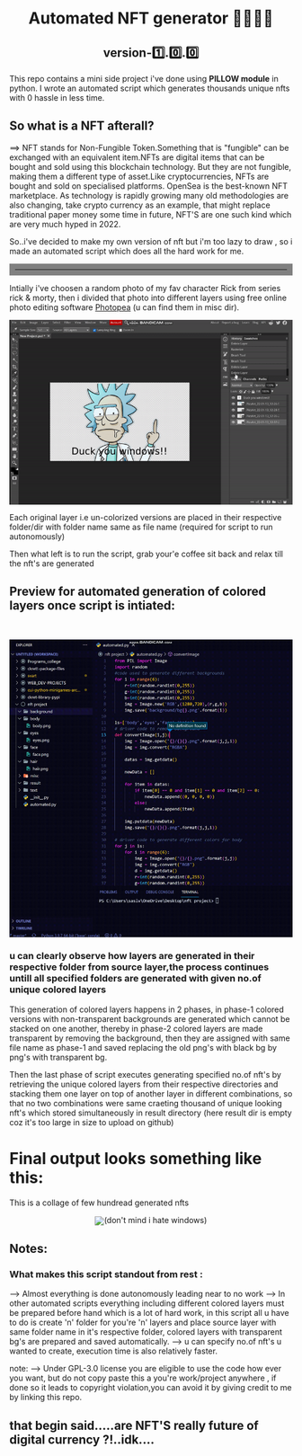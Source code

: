 <h1 align="center">Automated NFT generator 🤖👨🏻‍💻</h1>
<h2 align="center">version-1️⃣.0️⃣.0️⃣</h2>
This repo contains a mini side project i've done using <b>PILLOW module</b> in python. I wrote an automated script which generates thousands unique nfts with 0 hassle in less time.

## So what is a NFT afterall?
==> NFT stands for Non-Fungible Token.Something that is "fungible" can be exchanged with an equivalent item.NFTs are digital items that can be bought and sold using this blockchain technology. But they are not fungible, making them a different type of asset.Like cryptocurrencies, NFTs are bought and sold on specialised platforms. OpenSea is the best-known NFT marketplace. As technology is rapidly growing many old methodologies are also changing, take crypto currency as an example, that might replace traditional paper money some time in future, NFT'S are one such kind which are very much hyped in 2022.

So..i've decided to make my own version of nft but i'm too lazy to draw , so i made an automated script which does all the hard work for me.
<hr style="border:10px solid grey"> </hr>

Intially i've choosen a random photo of my fav character Rick from series rick & morty, then i divided that photo into different layers using free online photo editing software <a href="https://www.photopea.com/">Photopea</a> (u can find them in misc dir).
<br><p align="center"><img src="preview/preview-2.gif" align="center"></p>

Each original layer i.e un-colorized versions are placed in their respective folder/dir with folder name same as file name (required for script to run autonomously)

Then what left is to run the script, grab your'e coffee sit back and relax till the nft's are generated

## Preview for automated generation of colored layers once script is intiated:
<br><p align="center"><img src="preview/preview.gif" align="center"></p>

### u can clearly observe how layers are generated in their respective folder from source layer,the process continues untill all specified folders are generated with given no.of unique colored layers

This generation of colored layers happens in 2 phases, in phase-1 colored versions with non-transparent backgrounds are generated which cannot be stacked on one another, thereby in phase-2 colored layers are made transparent by removing the background, then they are assigned with same file name as phase-1 and saved replacing the old png's with black bg by png's with transparent bg.

Then the last phase of script executes generating specified no.of nft's by retrieving the unique colored layers from their respective directories and stacking them one layer on top of another layer in different combinations, so that no two combinations were same craeting thousand of unique looking nft's which stored simultaneously in result directory
(here result dir is empty coz it's too large in size to upload on github)

# Final output looks something like this: 
This is a collage of few hundread generated nfts
<br><p align="center"><img src="preview/gandr-collage.png" align="center">(don't mind i hate windows)</p>

## Notes:
### What makes this script standout from rest :
--> Almost everything is done autonomously leading near to no work
--> In other automated scripts everything including different colored layers must be prepared before hand which is a lot of hard work, in this script all u have to do is create 'n' folder for you're 'n' layers and place source layer with same folder name in it's respective folder, colored layers with transparent bg's are prepared and saved automatically.
--> u can specify no.of nft's u wanted to create, execution time is also relatively faster.

note: 
--> Under GPL-3.0 license you are eligible to use the code how ever you want, but do not copy paste this a you're work/project anywhere , if done so it leads to copyright violation,you can avoid it by giving credit to me by linking this repo.

## that begin said.....are NFT'S really future of digital currency ?!..idk....
